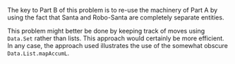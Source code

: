 The key to Part B of this problem is to re-use the machinery
of Part A by using the fact that Santa and Robo-Santa are
completely separate entities.

This problem might better be done by keeping track of moves
using `Data.Set` rather than lists. This approach would
certainly be more efficient. In any case, the approach used
illustrates the use of the somewhat obscure
`Data.List.mapAccumL`.
